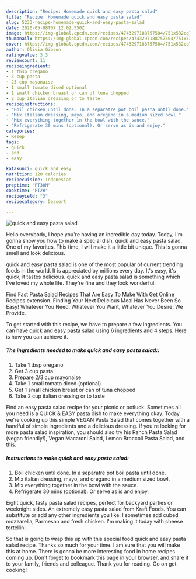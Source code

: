 ```yaml
---
description: "Recipe: Homemade quick and easy pasta salad"
title: "Recipe: Homemade quick and easy pasta salad"
slug: 5233-recipe-homemade-quick-and-easy-pasta-salad
date: 2020-05-08T07:12:02.550Z
image: https://img-global.cpcdn.com/recipes/4743297188757504/751x532cq70/quick-and-easy-pasta-salad-recipe-main-photo.jpg
thumbnail: https://img-global.cpcdn.com/recipes/4743297188757504/751x532cq70/quick-and-easy-pasta-salad-recipe-main-photo.jpg
cover: https://img-global.cpcdn.com/recipes/4743297188757504/751x532cq70/quick-and-easy-pasta-salad-recipe-main-photo.jpg
author: Olivia Gibson
ratingvalue: 3.3
reviewcount: 11
recipeingredient:
- 1 tbsp oregano
- 3 cup pasta
- 23 cup mayonaise
- 1 small tomato diced optional
- 1 small chicken breast or can of tuna chopped
- 2 cup italian dressing or to taste
recipeinstructions:
- "Boil chicken until done. In a separatre pot boil pasta until done."
- "Mix italian dressing, mayo, and oregano in a medium sized bowl."
- "Mix everything together in the bowl with the sauce."
- "Refrigerate 30 mins (optional). Or serve as is and enjoy."
categories:
- Resep
tags:
- quick
- and
- easy

katakunci: quick and easy
nutrition: 128 calories
recipecuisine: Indonesian
preptime: "PT30M"
cooktime: "PT2H"
recipeyield: "3"
recipecategory: Dessert

---
```



![quick and easy pasta salad](https://img-global.cpcdn.com/recipes/4743297188757504/751x532cq70/quick-and-easy-pasta-salad-recipe-main-photo.jpg)

Hello everybody, I hope you're having an incredible day today. Today, I'm gonna show you how to make a special dish, quick and easy pasta salad. One of my favorites. This time, I will make it a little bit unique. This is gonna smell and look delicious.

quick and easy pasta salad is one of the most popular of current trending foods in the world. It is appreciated by millions every day. It's easy, it's quick, it tastes delicious. quick and easy pasta salad is something which I've loved my whole life. They're fine and they look wonderful.

Find Fast Pasta Salad Recipes That Are Easy To Make With Get Online Recipes extension. Finding Your Next Delicious Meal Has Never Been So Easy! Whatever You Need, Whatever You Want, Whatever You Desire, We Provide.


To get started with this recipe, we have to prepare a few ingredients. You can have quick and easy pasta salad using 6 ingredients and 4 steps. Here is how you can achieve it.

##### The ingredients needed to make quick and easy pasta salad::

1. Take 1 tbsp oregano
1. Get 3 cup pasta
1. Prepare 2/3 cup mayonaise
1. Take 1 small tomato diced (optional)
1. Get 1 small chicken breast or can of tuna chopped
1. Take 2 cup italian dressing or to taste


Find an easy pasta salad recipe for your picnic or potluck. Sometimes all you need is a QUICK &amp; EASY pasta dish to make everything okay. Today we&#39;re cooking up this simple VEGAN Pasta Salad that comes together with a handful of simple ingredients and a delicious dressing. If you&#39;re looking for more pasta salad inspiration, you should also try his Ranch Pasta Salad (vegan friendly!), Vegan Macaroni Salad, Lemon Broccoli Pasta Salad, and this. 

##### Instructions to make quick and easy pasta salad:

1. Boil chicken until done. In a separatre pot boil pasta until done.
1. Mix italian dressing, mayo, and oregano in a medium sized bowl.
1. Mix everything together in the bowl with the sauce.
1. Refrigerate 30 mins (optional). Or serve as is and enjoy.


Eight quick, tasty pasta salad recipes, perfect for backyard parties or weeknight sides. An extremely easy pasta salad from Kraft Foods. You can substitute or add any other ingredients you like. I sometimes add cubed mozzarella, Parmesan and fresh chicken. I&#39;m making it today with cheese tortellini. 

So that is going to wrap this up with this special food quick and easy pasta salad recipe. Thanks so much for your time. I am sure that you will make this at home. There is gonna be more interesting food in home recipes coming up. Don't forget to bookmark this page in your browser, and share it to your family, friends and colleague. Thank you for reading. Go on get cooking!
